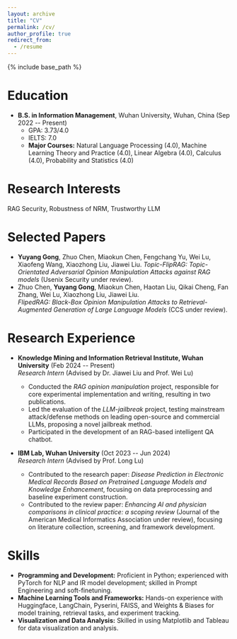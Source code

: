 ```yaml
---
layout: archive
title: "CV"
permalink: /cv/
author_profile: true
redirect_from:
  - /resume
---
```


{% include base_path %}

Education
======
* **B.S. in Information Management**, Wuhan University, Wuhan, China (Sep 2022 -- Present)  
  * GPA: 3.73/4.0  
  * IELTS: 7.0  
  * **Major Courses:** Natural Language Processing (4.0), Machine Learning Theory and Practice (4.0), Linear Algebra (4.0), Calculus (4.0), Probability and Statistics (4.0)

Research Interests
======
RAG Security, Robustness of NRM, Trustworthy LLM

Selected Papers
======
* **Yuyang Gong**, Zhuo Chen, Miaokun Chen, Fengchang Yu, Wei Lu, Xiaofeng Wang, Xiaozhong Liu, Jiawei Liu. 
*Topic-FlipRAG: Topic-Orientated Adversarial Opinion Manipulation Attacks against RAG models* (Usenix Security under review).
* Zhuo Chen, **Yuyang Gong**, Miaokun Chen, Haotan Liu, Qikai Cheng, Fan Zhang, Wei Lu, Xiaozhong Liu, Jiawei Liu.  
  *FlipedRAG: Black-Box Opinion Manipulation Attacks to Retrieval-Augmented Generation of Large Language Models* (CCS under review).


Research Experience
======
* **Knowledge Mining and Information Retrieval Institute, Wuhan University** (Feb 2024 -- Present)  
  *Research Intern* (Advised by Dr. Jiawei Liu and Prof. Wei Lu)  
  * Conducted the *RAG opinion manipulation* project, responsible for core experimental implementation and writing, resulting in two publications.  
  * Led the evaluation of the *LLM-jailbreak* project, testing mainstream attack/defense methods on leading open-source and commercial LLMs, proposing a novel jailbreak method.  
  * Participated in the development of an RAG-based intelligent QA chatbot.

* **IBM Lab, Wuhan University** (Oct 2023 -- Jun 2024)  
  *Research Intern* (Advised by Prof. Long Lu)  
  * Contributed to the research paper: *Disease Prediction in Electronic Medical Records Based on Pretrained Language Models and Knowledge Enhancement*, focusing on data preprocessing and baseline experiment construction.  
  * Contributed to the review paper: *Enhancing AI and physician comparisons in clinical practice: a scoping review* (Journal of the American Medical Informatics Association under review), focusing on literature collection, screening, and framework development.

Skills
======
* **Programming and Development:** Proficient in Python; experienced with PyTorch for NLP and IR model development; skilled in Prompt Engineering and soft-finetuning.  
* **Machine Learning Tools and Frameworks:** Hands-on experience with Huggingface, LangChain, Pyserini, FAISS, and Weights & Biases for model training, retrieval tasks, and experiment tracking.  
* **Visualization and Data Analysis:** Skilled in using Matplotlib and Tableau for data visualization and analysis.